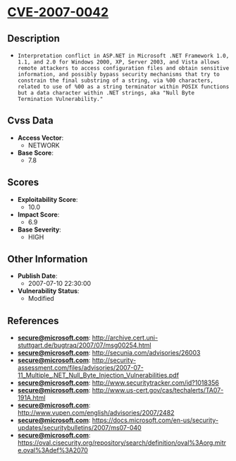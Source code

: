 
# [CVE-2007-0042](http://archive.cert.uni-stuttgart.de/bugtraq/2007/07/msg00254.html)

## Description

- `Interpretation conflict in ASP.NET in Microsoft .NET Framework 1.0, 1.1, and 2.0 for Windows 2000, XP, Server 2003, and Vista allows remote attackers to access configuration files and obtain sensitive information, and possibly bypass security mechanisms that try to constrain the final substring of a string, via %00 characters, related to use of %00 as a string terminator within POSIX functions but a data character within .NET strings, aka "Null Byte Termination Vulnerability."`

## Cvss Data

- **Access Vector**:
  - NETWORK
- **Base Score**:
  - 7.8

## Scores

- **Exploitability Score**:
  - 10.0
- **Impact Score**:
  - 6.9
- **Base Severity**:
  - HIGH

## Other Information

- **Publish Date**:
  - 2007-07-10 22:30:00
- **Vulnerability Status**:
  - Modified

## References

- **secure@microsoft.com**: http://archive.cert.uni-stuttgart.de/bugtraq/2007/07/msg00254.html
- **secure@microsoft.com**: http://secunia.com/advisories/26003
- **secure@microsoft.com**: http://security-assessment.com/files/advisories/2007-07-11_Multiple_.NET_Null_Byte_Injection_Vulnerabilities.pdf
- **secure@microsoft.com**: http://www.securitytracker.com/id?1018356
- **secure@microsoft.com**: http://www.us-cert.gov/cas/techalerts/TA07-191A.html
- **secure@microsoft.com**: http://www.vupen.com/english/advisories/2007/2482
- **secure@microsoft.com**: https://docs.microsoft.com/en-us/security-updates/securitybulletins/2007/ms07-040
- **secure@microsoft.com**: https://oval.cisecurity.org/repository/search/definition/oval%3Aorg.mitre.oval%3Adef%3A2070
